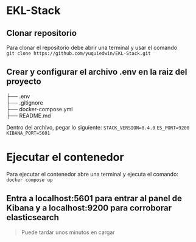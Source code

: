 # EKL-Stack

## Clonar repositorio
Para clonar el repositorio debe abrir una terminal y usar el comando <br>
`git clone https://github.com/yuquiedwin/EKL-Stack.git`

## Crear y configurar el archivo .env en la raiz del proyecto <br>
├── .env <br>
├── .gitignore <br>
├── docker-compose.yml <br>
├── README.md

Dentro del archivo, pegar lo siguiente:
`STACK_VERSION=8.4.0`
`ES_PORT=9200`
`KIBANA_PORT=5601`

# Ejecutar el contenedor
Para ejecutar el contenedor abre una terminal y ejecuta el comando: <br>
`docker compose up`

## Entra a localhost:5601 para entrar al panel de Kibana y a localhost:9200 para corroborar elasticsearch
> Puede tardar unos minutos en cargar

